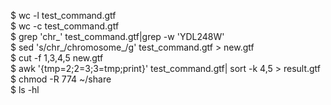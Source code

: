 $ wc -l test_command.gtf  
$ wc -c test_command.gtf  
$ grep 'chr_' test_command.gtf|grep -w 'YDL248W'  
$ sed 's/chr_/chromosome_/g' test_command.gtf > new.gtf  
$ cut -f 1,3,4,5 new.gtf  
$ awk '{tmp=$2;$2=$3;$3=tmp;print}' test_command.gtf| sort -k 4,5 > result.gtf  
$ chmod -R 774 ~/share  
$ ls -hl
